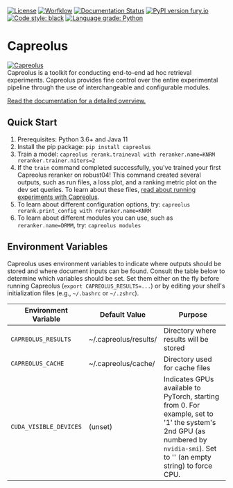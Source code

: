 [![License](https://img.shields.io/badge/License-Apache%202.0-blue.svg)](https://opensource.org/licenses/Apache-2.0)
[![Worfklow](https://github.com/capreolus-ir/capreolus/workflows/pytest/badge.svg)](https://github.com/capreolus-ir/capreolus/actions)
[![Documentation Status](https://readthedocs.org/projects/capreolus/badge/?version=latest)](https://capreolus.readthedocs.io/?badge=latest)
[![PyPI version fury.io](https://badge.fury.io/py/capreolus.svg)](https://pypi.python.org/pypi/capreolus/)
[![Code style: black](https://img.shields.io/badge/code%20style-black-000000.svg)](https://github.com/ambv/black) 
[![Language grade: Python](https://img.shields.io/lgtm/grade/python/g/capreolus-ir/capreolus.svg?logo=lgtm&logoWidth=18)](https://lgtm.com/projects/g/capreolus-ir/capreolus/context:python)

# Capreolus
[![Capreolus](https://people.mpi-inf.mpg.de/~ayates/capreolus/capreolus-100px.png)](https://capreolus.ai) <br/>
Capreolus is a toolkit for conducting end-to-end ad hoc retrieval experiments. Capreolus provides fine control over the entire experimental pipeline through the use of interchangeable and configurable modules.

[Read the documentation for a detailed overview.](http://capreolus.ai/)

## Quick Start
1. Prerequisites: Python 3.6+ and Java 11
2. Install the pip package: `pip install capreolus`
3. Train a model: `capreolus rerank.traineval with reranker.name=KNRM reranker.trainer.niters=2`
4. If the `train` command completed successfully, you've trained your first Capreolus reranker on robust04! This command created several outputs, such as run files, a loss plot, and a ranking metric plot on the dev set queries. To learn about these files, [read about running experiments with Capreolus](http://capreolus.ai/en/latest/cli.html).
5. To learn about different configuration options, try: `capreolus rerank.print_config with reranker.name=KNRM`
5. To learn about different modules you can use, such as `reranker.name=DRMM`, try: `capreolus modules`

## Environment Variables
Capreolus uses environment variables to indicate where outputs should be stored and where document inputs can be found. Consult the table below to determine which variables should be set. Set them either on the fly before running Capreolus (`export CAPREOLUS_RESULTS=...`) or by editing your shell's initialization files (e.g., `~/.bashrc` or `~/.zshrc`).

| Environment Variable          | Default Value | Purpose |
|-------------------------------|---------------|---------|
| `CAPREOLUS_RESULTS`             | ~/.capreolus/results/    | Directory where results will be stored   |
| `CAPREOLUS_CACHE`               | ~/.capreolus/cache/      | Directory used for cache files |
| `CUDA_VISIBLE_DEVICES`          | (unset)     | Indicates GPUs available to PyTorch, starting from 0. For example, set to '1' the system's 2nd GPU (as numbered by `nvidia-smi`). Set to '' (an empty string) to force CPU.


